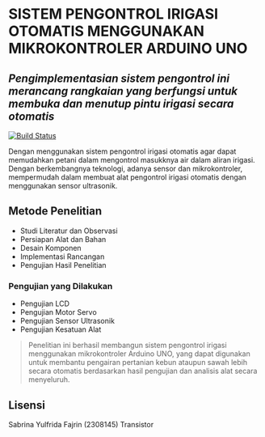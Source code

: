 # SISTEM PENGONTROL IRIGASI OTOMATIS MENGGUNAKAN MIKROKONTROLER ARDUINO UNO
## _Pengimplementasian sistem pengontrol ini merancang rangkaian yang berfungsi untuk membuka dan menutup pintu irigasi secara otomatis_

[![Build Status](https://travis-ci.org/joemccann/dillinger.svg?branch=master)](https://travis-ci.org/joemccann/dillinger)

Dengan menggunakan sistem pengontrol irigasi otomatis agar dapat memudahkan petani dalam mengontrol masukknya air dalam aliran irigasi. Dengan berkembangnya teknologi, adanya sensor dan mikrokontroler, mempermudah dalam membuat alat pengontrol irigasi otomatis dengan menggunakan sensor ultrasonik.

## Metode Penelitian

- Studi Literatur dan Observasi 
- Persiapan Alat dan Bahan
- Desain Komponen
- Implementasi Rancangan
- Pengujian Hasil Penelitian

### Pengujian yang Dilakukan

- Pengujian LCD 
- Pengujian Motor Servo 
- Pengujian Sensor Ultrasonik
- Pengujian Kesatuan Alat

> Penelitian ini berhasil membangun sistem pengontrol irigasi menggunakan mikrokontroler Arduino UNO, yang dapat digunakan untuk membantu pengairan pertanian kebun ataupun sawah lebih secara otomatis berdasarkan hasil pengujian dan analisis alat secara menyeluruh.

## Lisensi
Sabrina Yulfrida Fajrin (2308145) Transistor



[//]: # (These are reference links used in the body of this note and get stripped out when the markdown processor does its job. There is no need to format nicely because it shouldn't be seen. Thanks SO - http://stackoverflow.com/questions/4823468/store-comments-in-markdown-syntax)

   [dill]: <https://github.com/joemccann/dillinger>
   [git-repo-url]: <https://github.com/joemccann/dillinger.git>
   [john gruber]: <http://daringfireball.net>
   [df1]: <http://daringfireball.net/projects/markdown/>
   [markdown-it]: <https://github.com/markdown-it/markdown-it>
   [Ace Editor]: <http://ace.ajax.org>
   [node.js]: <http://nodejs.org>
   [Twitter Bootstrap]: <http://twitter.github.com/bootstrap/>
   [jQuery]: <http://jquery.com>
   [@tjholowaychuk]: <http://twitter.com/tjholowaychuk>
   [express]: <http://expressjs.com>
   [AngularJS]: <http://angularjs.org>
   [Gulp]: <http://gulpjs.com>

   [PlDb]: <https://github.com/joemccann/dillinger/tree/master/plugins/dropbox/README.md>
   [PlGh]: <https://github.com/joemccann/dillinger/tree/master/plugins/github/README.md>
   [PlGd]: <https://github.com/joemccann/dillinger/tree/master/plugins/googledrive/README.md>
   [PlOd]: <https://github.com/joemccann/dillinger/tree/master/plugins/onedrive/README.md>
   [PlMe]: <https://github.com/joemccann/dillinger/tree/master/plugins/medium/README.md>
   [PlGa]: <https://github.com/RahulHP/dillinger/blob/master/plugins/googleanalytics/README.md>

